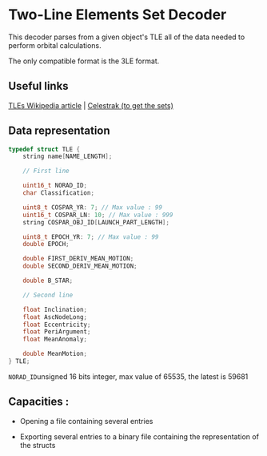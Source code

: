 # Two-Line Elements Set Decoder

This decoder parses from a given object's TLE all of the data needed to perform orbital calculations.

The only compatible format is the 3LE format.

## Useful links

[TLEs Wikipedia article](https://en.wikipedia.org/wiki/Two-line_element_set#Format) | [Celestrak (to get the sets)](https://celestrak.org/NORAD/elements/)



## Data representation

```c
typedef struct TLE {
	string name[NAME_LENGTH];

	// First line

	uint16_t NORAD_ID;
	char Classification;

	uint8_t COSPAR_YR: 7; // Max value : 99
	uint16_t COSPAR_LN: 10; // Max value : 999
	string COSPAR_OBJ_ID[LAUNCH_PART_LENGTH];

	uint8_t EPOCH_YR: 7; // Max value : 99
	double EPOCH;

	double FIRST_DERIV_MEAN_MOTION;
	double SECOND_DERIV_MEAN_MOTION;

	double B_STAR;

	// Second line

	float Inclination;
	float AscNodeLong;
	float Eccentricity;
	float PeriArgument;
	float MeanAnomaly;

	double MeanMotion;
} TLE;
```



`NORAD_ID`unsigned 16 bits integer, max value of 65535, the latest is 59681



## Capacities :



- Opening a file containing several entries

- Exporting several entries to a binary file containing the representation of the structs
